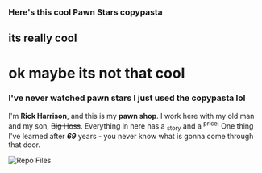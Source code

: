 ### Here's this cool Pawn Stars copypasta
## its really cool
# ok maybe its not that cool
### I've never watched pawn stars I just used the copypasta lol

I'm **Rick Harrison**, and this is my **pawn shop**. I work here with my old man and my son, ~~Big Hoss~~. Everything in here has a <sub>story</sub> and a <sup>price.</sup> One thing I've learned after ***69*** years - you never know what is gonna come through that door.

![Repo Files](pawnstars.png)
